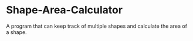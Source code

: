 # Shape-Area-Calculator
A program that can keep track of multiple shapes and calculate the area of a shape.
